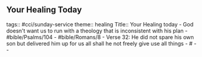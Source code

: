 ## Your Healing Today
tags:: #cci/sunday-service
theme:: healing
Title:: Your Healing today
	- God doesn't want us to run with a theology that is inconsistent with his plan
	- #bible/Psalms/104
	- #bible/Romans/8
		- Verse 32: He did not spare his own son but delivered him up for us all shall he not freely give use all things
	-
	  #
		-
	-